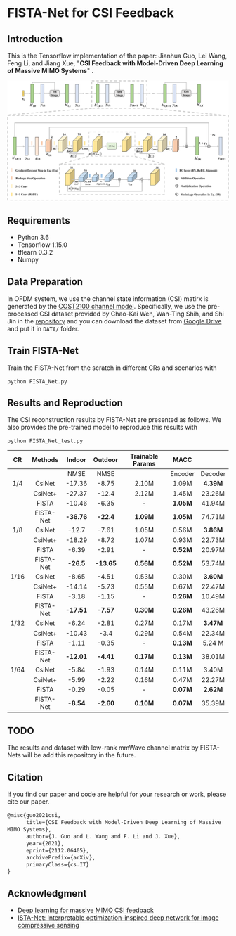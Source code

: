 # FISTA-Net for CSI Feedback
## Introduction
This is the Tensorflow implementation of the paper: Jianhua Guo, Lei Wang, Feng Li, and Jiang Xue, "**CSI Feedback with Model-Driven Deep Learning of Massive MIMO Systems**" .

![Alt](https://github.com/XXXHUA/FISTA-NET-for-CSI-FEEDBACK/blob/master/img/FISTA-Net.png)

## Requirements
* Python 3.6
* Tensorflow 1.15.0
* tflearn 0.3.2
* Numpy

## Data Preparation
In OFDM system, we use the channel state information (CSI) matirx is generated by the [COST2100 channel model](https://ieeexplore.ieee.org/document/6393523). Specifically, we use the pre-processed CSI dataset provided by Chao-Kai Wen, Wan-Ting Shih, and Shi Jin in the [repository](https://github.com/sydney222/Python_CsiNet#python-code-for-deep-learning-for-massive-mimo-csi-feedback) and you can download the dataset from [Google Drive](https://drive.google.com/drive/folders/1_lAMLk_5k1Z8zJQlTr5NRnSD6ACaNRtj?usp=sharing) and put it in ```DATA/``` folder.

## Train FISTA-Net
Train the FISTA-Net from the scratch in different CRs and scenarios with
```
python FISTA_Net.py
```


## Results and Reproduction
The CSI reconstruction results by FISTA-Net are presented as follows. We also provides the pre-trained model to reproduce this results with
```
python FISTA_Net_test.py
```

|  CR  | Methods | Indoor | Outdoor | Trainable Params |   MACC  |         |
|:----:| :----:  | :----: | :----:  |      :----:      |  :----: |  :----: |
|      |         |  NMSE  |   NMSE  |                  | Encoder | Decoder | 
| 1/4  |  CsiNet | -17.36 |  -8.75  |       2.10M      |  1.09M  |**4.39M**| 
|      | CsiNet+ | -27.37 |  -12.4  |       2.12M      |  1.45M  |  23.26M | 
|      |  FISTA  | -10.46 |  -6.35  |        -         |**1.05M**|  41.94M | 
|      |FISTA-Net|**-36.76**|**-22.4**|   **1.09M**    |**1.05M**|  74.71M | 
| 1/8  |  CsiNet | -12.7  |  -7.61  |       1.05M      |  0.56M  |**3.86M**| 
|      | CsiNet+ | -18.29 |  -8.72  |       1.07M      |  0.93M  |  22.73M | 
|      |  FISTA  | -6.39  |  -2.91  |        -         |**0.52M**|  20.97M | 
|      |FISTA-Net|**-26.5**|**-13.65**|   **0.56M**    |**0.52M**|  53.74M | 
| 1/16 |  CsiNet | -8.65  |  -4.51  |       0.53M      |  0.30M  |**3.60M**| 
|      | CsiNet+ | -14.14 |  -5.73  |       0.55M      |  0.67M  |  22.47M | 
|      |  FISTA  | -3.18  |  -1.15  |        -         |**0.26M**|  10.49M | 
|      |FISTA-Net|**-17.51**|**-7.57**|   **0.30M**    |**0.26M**|  43.26M | 
| 1/32 |  CsiNet | -6.24  |  -2.81  |       0.27M      |  0.17M  |**3.47M**| 
|      | CsiNet+ | -10.43 |  -3.4   |       0.29M      |  0.54M  |  22.34M | 
|      |  FISTA  | -1.11  |  -0.35  |        -         |**0.13M**|  5.24 M | 
|      |FISTA-Net|**-12.01**|**-4.41**|   **0.17M**    |**0.13M**|  38.01M | 
| 1/64 |  CsiNet | -5.84  |  -1.93  |       0.14M      |  0.11M  |  3.40M  | 
|      | CsiNet+ | -5.99  |  -2.22  |       0.16M      |  0.47M  |  22.27M | 
|      |  FISTA  | -0.29  |  -0.05  |        -         |**0.07M**|**2.62M**| 
|      |FISTA-Net|**-8.54**|**-2.60**|   **0.10M**     |**0.07M**|  35.39M | 

## TODO
The results and dataset with low-rank mmWave channel matrix by FISTA-Nets will be add this repository in the future.

## Citation
If you find our paper and code are helpful for your research or work, please cite our paper.
```
@misc{guo2021csi,
      title={CSI Feedback with Model-Driven Deep Learning of Massive MIMO Systems}, 
      author={J. Guo and L. Wang and F. Li and J. Xue},
      year={2021},
      eprint={2112.06405},
      archivePrefix={arXiv},
      primaryClass={cs.IT}
}
```

## Acknowledgment
* [Deep learning for massive MIMO CSI feedback](https://github.com/sydney222/Python_CsiNet#python-code-for-deep-learning-for-massive-mimo-csi-feedback)
* [ISTA-Net: Interpretable optimization-inspired deep network for image compressive sensing](https://github.com/jianzhangcs/ISTA-Net)



